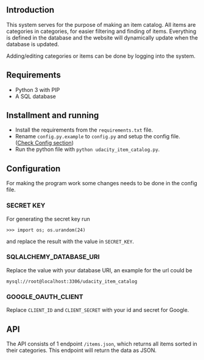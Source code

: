 ## Introduction

This system serves for the purpose of making an item catalog. 
All items are categories in categories, for easier filtering and finding of items.
Everything is defined in the database and the website will dynamically update when
the database is updated. 

Adding/editing categories or items can be done by logging into the system.

## Requirements

- Python 3 with PIP
- A SQL database 

## Installment and running

- Install the requirements from the `requirements.txt` file.
- Rename `config.py.example` to `config.py` and setup the config file. ([Check Config section](#Configuration))
- Run the python file with `python udacity_item_catalog.py`.

## Configuration
For making the program work some changes needs to be done in the config file.

### SECRET KEY
For generating the secret key run 
```
>>> import os; os.urandom(24)
```
and replace the result with the value in `SECRET_KEY`.

### SQLALCHEMY_DATABASE_URI
Replace the value with your database URI, an example for the url could be
```
mysql://root@localhost:3306/udacity_item_catalog
```

### GOOGLE_OAUTH_CLIENT
Replace `CLIENT_ID` and `CLIENT_SECRET` with your id and secret for Google.

## API

The API consists of 1 endpoint `/items.json`, which returns all items sorted in their categories.
This endpoint will return the data as JSON.

